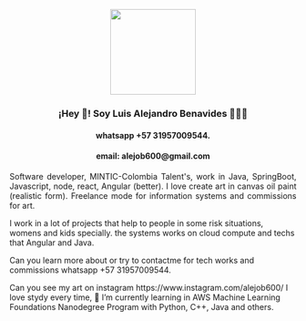 <p align="center" width="300">
   <img align="center" width="150" src="https://avatars.githubusercontent.com/u/29529453?s=400&u=9178be727b55d7c8775bd6e1e5f2ffa375b581cc&v=4" />
   <h3 align="center">¡Hey 👋! Soy Luis Alejandro Benavides 👨🏻‍💻</h3>
   <h4 align="center">whatsapp +57 31957009544.</h3>
   <h4 align="center">email: alejob600@gmail.com</h3>

</p>
<p align="justify">
Software developer, MINTIC-Colombia Talent's, work in Java, SpringBoot, Javascript, node, react, Angular (better).
I love create  art in canvas oil paint (realistic form).
Freelance mode for information systems and commissions for art.
</p>
<p>
I work in a lot of projects that help to people in some risk situations, womens and kids specially. 
the systems works on cloud compute and techs that Angular and Java. 
</p>
<p>
Can you learn more about or try to contactme for tech works and commissions  whatsapp +57 31957009544.
</p>
<p>
Can you see my art on instagram https://www.instagram.com/alejob600/
I love stydy every time, 🌱 I’m currently learning in AWS Machine Learning Foundations Nanodegree Program with Python, C++, Java and others.
</p>
